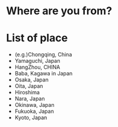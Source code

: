 # Where are you from?

# List of place
- (e.g.)Chongqing, China
- Yamaguchi, Japan
- HangZhou, CHINA
- Baba, Kagawa in Japan
- Osaka, Japan
- Oita, Japan
- Hiroshima
- Nara, Japan
- Okinawa, Japan
- Fukuoka, Japan
- Kyoto, Japan
